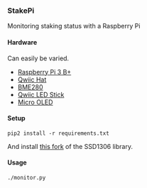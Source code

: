 ### StakePi

Monitoring staking status with a Raspberry Pi

#### Hardware

Can easily be varied.

- [Raspberry Pi 3 B+](https://www.sparkfun.com/products/14643)
- [Qwiic Hat](https://www.sparkfun.com/products/14459)
- [BME280](https://www.sparkfun.com/products/14348)
- [Qwiic LED Stick](https://www.sparkfun.com/products/14783)
- [Micro OLED](https://www.sparkfun.com/products/14532)

#### Setup

```
pip2 install -r requirements.txt
```

And install [this fork](https://github.com/cwgoes/Adafruit_Python_SSD1306) of the SSD1306 library.

#### Usage

```bash
./monitor.py
```
